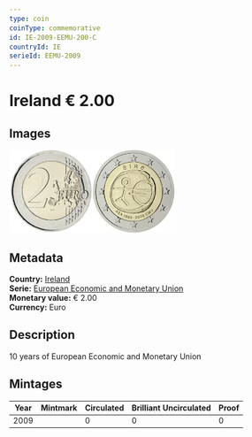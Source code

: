 ```yaml
---
type: coin
coinType: commemorative
id: IE-2009-EEMU-200-C
countryId: IE
serieId: EEMU-2009
---
```


# Ireland € 2.00

## Images

<img src="../../Images/common-2007-200.webp" height="150" alt="Front image"><img src="Images/IE-2009-200.webp" height="150" alt="Back image">

## Metadata

**Country:** [Ireland](../../Countries/Ireland/index.md)\
**Serie:** [European Economic and Monetary Union](index.md)\
**Monetary value:** € 2.00\
**Currency:** Euro

## Description

10 years of European Economic and Monetary Union

## Mintages

| Year | Mintmark | Circulated | Brilliant Uncirculated | Proof |
| ---- | -------- | ---------- | ---------------------- | ----- |
| 2009 |  | 0| 0 | 0 |
